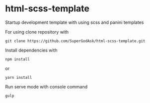 # html-scss-template

Startup development template with using scss and panini templates

For using clone repository with

`git clone https://github.com/SuperGodAsk/html-scss-template.git`

Install dependencies with

`npm install`

or

`yarn install` 


Run serve mode with console command

`gulp`


